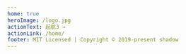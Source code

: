 ```yaml
---
home: true
heroImage: /logo.jpg
actionText: 起航3 →
actionLink: /home/
footer: MIT Licensed | Copyright © 2019-present shadow
---
```

